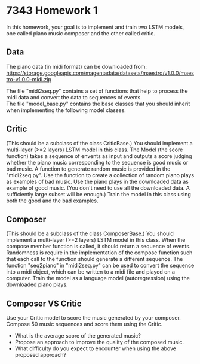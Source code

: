 # 7343 Homework 1

In this homework, your goal is to implement and train two LSTM models, one called piano music composer and the other called critic.  

## Data
The piano data (in midi format) can be downloaded from: 
https://storage.googleapis.com/magentadata/datasets/maestro/v1.0.0/maestro-v1.0.0-midi.zip

The file "midi2seq.py" contains a set of functions that help to process the midi data and convert the data to sequences of events.   
The file "model_base.py" contains the base classes that you should inherit when implementing the following model classes.

## Critic
(This should be a subclass of the class CriticBase.)
You should implement a multi-layer (>=2 layers) LSTM model in this class. The Model (the score function) takes a sequence of envents as input and outputs a score judging whether the piano music corresponding to the sequence is good music or bad music. A function to generate random music is provided in the "midi2seq.py". Use the function to create a collection of random piano plays as examples of bad music. Use the piano plays in the downloaded data as example of good music. (You don't need to use all the downloaded data. A sufficiently large subset will be enough.) Train the model in this class using both the good and the bad examples.    

## Composer
(This should be a subclass of the class ComposerBase.)
You should implement a multi-layer (>=2 layers) LSTM model in this class. When the compose member function is called, it should return a sequence of events. Randomness is require in the implementation of the compose function such that each call to the function should generate a different sequence. The function "seq2piano" in "midi2seq.py" can be used to convert the sequence into a midi object, which can be written to a midi file and played on a computer. Train the model as a language model (autoregression) using the downloaded piano plays.

## Composer VS Critic 
Use your Critic model to score the music generated by your composer. Compose 50 music sequences and score them using the Critic. 
  - What is the average score of the generated music? 
  - Propose an approach to improve the quality of the composed music.
  - What difficulty do you expect to encounter when using the above proposed approach?
